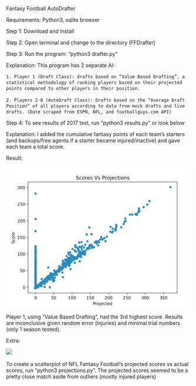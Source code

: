 Fantasy Football AutoDrafter

Requirements: Python3, sqlite browser

Step 1: Download and Install

Step 2: Open terminal and change to the directory (FFDrafter)

Step 3: Run the program: “python3 drafter.py”

Explanation: This program has 2 separate AI: 

	1. Player 1 (Draft Class): drafts based on “Value Based Drafting”, a statistical methodology of ranking players based on their projected points compared to other players in their position.
	
	2. Players 2-8 (AutoDraft Class): Drafts based on the “Average Draft Position” of all players according to data from mock drafts and live drafts. (Date scraped from ESPN, NFL, and footballguys.com API)

Step 4: To see results of 2017 test, run “python3 results.py” or look below

Explanation: I added the cumulative fantasy points of each team’s starters (and backups/free agents if a starter became injured/inactive) and gave each team a total score.

Result:

![](https://github.com/shaeferd/FFDrafter/blob/master/Visualization/Scores_V_Projections.png?raw=true)

Player 1, using “Value Based Drafting”, had the 3rd highest score. Results are inconclusive given random error (injuries) and minimal trial numbers (only 1 season tested).

Extra:

![](https://github.com/shaeferd/FFDrafter/tree/master/Visualization/Scores_V_Projections.png)

To create a scatterplot of NFL Fantasy Football’s projected scores vs actual scores, run “python3 projections.py”. The projected scores seemed to be a pretty close match aside from outliers (mostly injured players)


